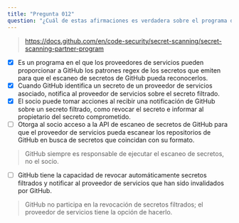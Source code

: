 ```yaml
---
title: "Pregunta 012"
question: "¿Cuál de estas afirmaciones es verdadera sobre el programa de asociación de escaneo de secretos de GitHub? (Elija tres.)"
---
```


> https://docs.github.com/en/code-security/secret-scanning/secret-scanning-partner-program
- [x] Es un programa en el que los proveedores de servicios pueden proporcionar a GitHub los patrones regex de los secretos que emiten para que el escaneo de secretos de GitHub pueda reconocerlos.
- [x] Cuando GitHub identifica un secreto de un proveedor de servicios asociado, notifica al proveedor de servicios sobre el secreto filtrado.
- [x] El socio puede tomar acciones al recibir una notificación de GitHub sobre un secreto filtrado, como revocar el secreto e informar al propietario del secreto comprometido.
- [ ] Otorga al socio acceso a la API de escaneo de secretos de GitHub para que el proveedor de servicios pueda escanear los repositorios de GitHub en busca de secretos que coincidan con su formato.
> GitHub siempre es responsable de ejecutar el escaneo de secretos, no el socio.
- [ ] GitHub tiene la capacidad de revocar automáticamente secretos filtrados y notificar al proveedor de servicios que han sido invalidados por GitHub.
> GitHub no participa en la revocación de secretos filtrados; el proveedor de servicios tiene la opción de hacerlo.
